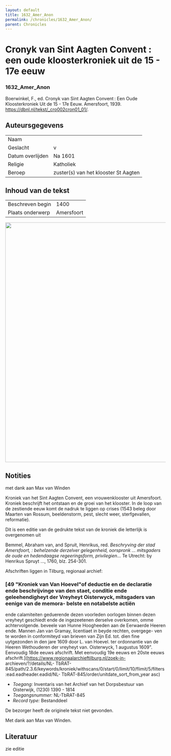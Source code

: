 ```yaml
---
layout: default
title: 1632_Amer_Anon
permalink: /chronicles/1632_Amer_Anon/
parent: Chronicles
--- 
```



# Cronyk van Sint Aagten Convent : een oude kloosterkroniek uit de 15 - 17e eeuw 

### 1632_Amer_Anon 

Boerwinkel, F., ed. Cronyk van Sint Aagten Convent : Een Oude Kloosterkroniek Uit de 15 - 17e Eeuw. Amersfoort, 1939. https://dbnl.nl/tekst/_cro002cron01_01/. 

## Auteursgegevens 

| | | 
| --------------- | --------------- | 
| Naam |   | 
| Geslacht | v | 
| Datum overlijden | Na 1601 | 
| Religie | Katholiek | 
| Beroep | zuster(s) van het klooster St Aagten | 

## Inhoud van de tekst 

| | | 
| --------------- | --------------- | 
| Beschreven begin | 1400 | 
| Plaats onderwerp | Amersfoort | 

[<img src="..\..\barplots_chronicles\1632_Amer_Anon.jpg" width="750"/>](..\..\barplots_chronicles\1632_Amer_Anon.jpg) 

## Notities 

met dank aan Max van Winden

Kroniek van het Sint Aagten Convent, een vrouwenklooster uit Amersfoort.
Kroniek beschrijft het ontstaan en de groei van het klooster. In de loop van
de zestiende eeuw komt de nadruk te liggen op crises (1543 beleg door Maarten
van Rossum, beeldenstorm, pest, slecht weer, sterfgevallen, reformatie).

Dit is een editie van de gedrukte tekst van de kroniek die letterlijk is
overgenomen uit

Bemmel, Abraham van, and Spruit, Henrikus, red. _Beschryving der stad
Amersfoort, : behelzende derzelver gelegenheid, oorspronk ... mitsgaders de
oude en hedendaagse regeeringsform, privilegien_... Te Utrecht: by Henrikus
Spruyt ..., 1760, blz. 254-301.

Afschriften liggen in Tilburg, regionaal archief:

### [49 "Kroniek van Van Hoevel"of deductie en de declaratie ende beschrijvinge van den staet, conditie ende geleehendigheyt der Vreyheyt Oisterwyck, mitsgaders van eenige van de memora- belste en notabelste actiën
ende calamiteiten geduerende dezen voorleden oorlogen binnen dezen vreyheyt
geschiedt ende de ingezeetenen derselve overkomen, omme achtervolgende.
beveele van Hunne Hoogheeden aan de Eerwaerde Heeren ende. Mannen Jan van
Gramay, licentiaet in beyde rechten, overgege- ven te worden in conformiteyd
van brieven van Zijn Ed. tot. dien fine uytgezonden in den jare 1609 door L.
van Hoevel. ter ordonnantie van de Heeren Wethouderen der vreyheyt van.
Oisterwyck, 1 augustus 1609". Eenvoudig 18de eeuws afschrift. Met eenvoudig
19e eeuws en 20ste eeuws
afschrift.](https://www.regionaalarchieftilburg.nl/zoek-in-
archieven/?/details/NL-
TbRAT-845/path/2.3.6/keywords/kroniek/withscans/0/start/0/limit/10/flimit/5/filters:ead.eadheader.eadid/NL-
TbRAT-845/order/unitdate_sort_from_year asc)



  * _Toegang:_ Inventaris van het Archief van het Dorpsbestuur van Oisterwijk, (1230) 1390 - 1814 
  * _Toegangsnummer:_ NL-TbRAT-845 
  * _Record type:_ Bestanddeel 

De bezorger heeft de originele tekst niet gevonden.

Met dank aan Max van Winden.


## Literatuur 

zie editie

